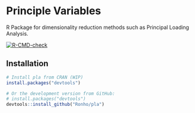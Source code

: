 # Principle Variables
R Package for dimensionality reduction methods such as Principal Loading Analysis. 

<!-- badges: start -->
[![R-CMD-check](https://github.com/Ronho/pla/workflows/R-CMD-check/badge.svg)](https://github.com/Ronho/pla/actions)
<!-- badges: end -->

## Installation

```r
# Install pla from CRAN (WIP)
install.packages("devtools")

# Or the development version from GitHub:
# install.packages("devtools")
devtools::install_github("Ronho/pla")
```
